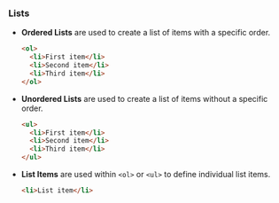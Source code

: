 ### Lists
- **Ordered Lists** are used to create a list of items with a specific order.
  ```html
  <ol>
    <li>First item</li>
    <li>Second item</li>
    <li>Third item</li>
  </ol>
  ```
- **Unordered Lists** are used to create a list of items without a specific order.
  ```html
  <ul>
    <li>First item</li>
    <li>Second item</li>
    <li>Third item</li>
  </ul>
  ```
- **List Items** are used within `<ol>` or `<ul>` to define individual list items.
  ```html
  <li>List item</li>
  ```